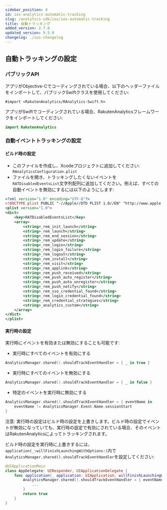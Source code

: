 ```yaml
---
sidebar_position: 4
id: ios-analytics-automatic-tracking
slug: /analytics-sdk/ios/ios-automatic-tracking
title: 自動トラッキング
added_version: 2.7.0
updated_version: 9.5.0
changelog: ./ios-changelog
---
```


## 自動トラッキングの設定

### パブリックAPI

アプリがObjective-Cでコーディングされている場合、以下のヘッダーファイルをインポートして、パブリックSwiftクラスを使用してください:

```objc
#import <RakutenAnalytics/RAnalytics-Swift.h>
```

アプリがSwiftでコーディングされている場合、RakutenAnalyticsフレームワークをインポートしてください:

```swift
import RakutenAnalytics
```

### 自動イベントトラッキングの設定

#### ビルド時の設定

* このファイルを作成し、Xcodeプロジェクトに追加してください: `RAnalyticsConfiguration.plist`
* ファイルを開き、トラッキングしたくないイベントを`RATDisabledEventsList`文字列配列に追加してください。例えば、すべての自動イベントを無効にするには以下のようにします:

```xml
<?xml version="1.0" encoding="UTF-8"?>
<!DOCTYPE plist PUBLIC "-//Apple//DTD PLIST 1.0//EN" "http://www.apple.com/DTDs/PropertyList-1.0.dtd">
<plist version="1.0">
<dict>
    <key>RATDisabledEventsList</key>
    <array>
        <string>_rem_init_launch</string>
        <string>_rem_launch</string>
        <string>_rem_end_session</string>
        <string>_rem_update</string>
        <string>_rem_login</string>
        <string>_rem_login_failure</string>
        <string>_rem_logout</string>
        <string>_rem_install</string>
        <string>_rem_visit</string>
        <string>_rem_applink</string>
        <string>_rem_push_received</string>
        <string>_rem_push_auto_register</string>
        <string>_rem_push_auto_unregister</string>
        <string>_rem_push_notify</string>
        <string>_rem_sso_credential_found</string>
        <string>_rem_login_credential_found</string>
        <string>_rem_credential_strategies</string>
        <string>_analytics_custom</string>
    </array>
</dict>
</plist>
```

#### 実行時の設定

実行時にイベントを有効または無効にすることも可能です:

* 実行時にすべてのイベントを有効にする

```swift
AnalyticsManager.shared().shouldTrackEventHandler = { _ in true }
```

* 実行時にすべてのイベントを無効にする

```swift
AnalyticsManager.shared().shouldTrackEventHandler = { _ in false }
```

* 特定のイベントを実行時に無効にする

```swift
AnalyticsManager.shared().shouldTrackEventHandler = { eventName in
    eventName != AnalyticsManager.Event.Name.sessionStart
}
```

注意: 実行時の設定はビルド時の設定を上書きします。ビルド時の設定でイベントが無効になっていても、実行時の設定で有効にされている場合、そのイベントはRakutenAnalyticsによってトラッキングされます。

ビルド時の設定を実行時に上書きするには、`application(_:willFinishLaunchingWithOptions:)`内で`AnalyticsManager.shared().shouldTrackEventHandler`を設定してください:

```swift
@UIApplicationMain
class AppDelegate: UIResponder, UIApplicationDelegate {
    func application(_ application: UIApplication, willFinishLaunchingWithOptions launchOptions: [UIApplication.LaunchOptionsKey : Any]? = nil) -> Bool {
        AnalyticsManager.shared().shouldTrackEventHandler = { eventName in
            ...
        }
        return true
    }
}
```

